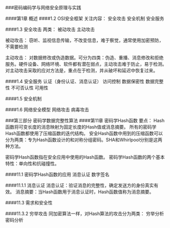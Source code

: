  ###密码编码学与网络安全原理与实践

 ####第1章 概述
 ####1.2 OSI安全框架
 关注内容：	安全攻击
 			安全机制
 			安全服务

 ####1.3 安全攻击
 两类：	被动攻击
 		主动攻击

 被动攻击：	窃听、监视信息传输，不改变信息，难于察觉，通常使用加密预防，不需要检测

 主动攻击：	对数据修改或伪造数据。可分为四类：伪造、重播、消息修改和拒绝服务。硬件设备、网络环境、软件都有潜在弱点，主动攻击难于防止，易于检测。对主动攻击采取的应对方法是，重点在于检测，并从破坏和延迟中恢复过来。


####1.4 安全服务
认证（身份认证、消息认证）
访问控制
数据保密性
数据完整性
不可否认性
可用性

####1.5 安全机制

####1.6 网络安全模型
网络攻击
病毒攻击


###第三部分 密码学数据完整性算法
####第11章 密码学Hash函数
要点：
	Hash函数将可变长度的消息映射为固定长度的Hash值或消息摘要。
	所有的密码学Hash函数都使用了压缩函数的迭代结构。
	安全Hash函数中用到的压缩函数可以分为两类：专为Hash函数设计的和对称分组密码。SHA和Whirlpool分别是这两种方法。

密码学Hash函数指在安全应用中使用的Hash函数。
密码学Hash函数的两个基本特性：单向性和抗碰撞性。

####11.1 密码学Hash函数的应用
消息认证
数字签名

####11.1.1 消息认证
消息认证：验证消息的完整性，确定发送方的身份真实有效。
消息摘要：当Hash函数用于消息认证时，Hash函数值称为消息摘要。

####11.3 需求和安全性

####11.3.2 穷举攻击
同加密算法一样，对Hash算法的攻击分为两类：
	穷举分析
	密码分析







